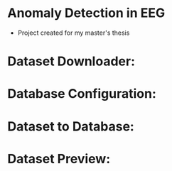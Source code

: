 # Anomaly Detection in EEG

- Project created for my master's thesis

# Dataset Downloader:

# Database Configuration:

# Dataset to Database:

# Dataset Preview:
